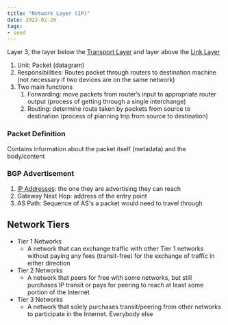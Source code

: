 ```yaml
---
title: "Network Layer (IP)"
date: 2022-02-26
tags:
- seed
---
```


Layer 3, the layer below the [Transport Layer](thoughts/Transport%20Layer.md) and layer above the [Link Layer](thoughts/Link%20Layer.md)
1. Unit: Packet (datagram)
2. Responsibilities: Routes packet through routers to destination machine (not necessary if two devices are on the same network)
3. Two main functions
	1. Forwarding: move packets from router’s input to appropriate router output (process of getting through a single interchange)
	2. Routing: determine route taken by packets from source to destination (process of planning trip from source to destination)

### Packet Definition
Contains information about the packet itself (metadata) and the body/content

### BGP Advertisement
1. [IP Addresses](thoughts/IP%20Addresses.md): the one they are advertising they can reach
2. Gateway Next Hop: address of the entry point
3. AS Path: Sequence of AS's a packet would need to travel through

## Network Tiers
- Tier 1 Networks
	- A network that can exchange traffic with other Tier 1 networks without paying any fees (transit-free) for the exchange of traffic in either direction
- Tier 2 Networks
	- A network that peers for free with some networks, but still purchases IP transit or pays for peering to reach at least some portion of the Internet
- Tier 3 Networks
	- A network that solely purchases transit/peering from other networks to participate in the Internet. Everybody else
